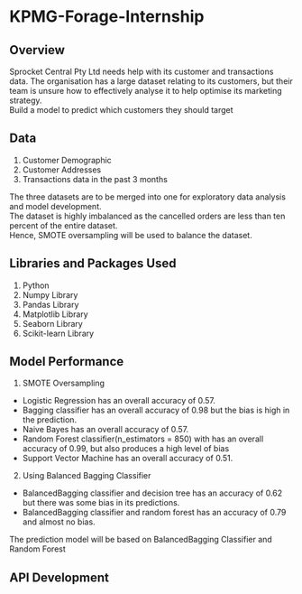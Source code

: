 # KPMG-Forage-Internship

## Overview
Sprocket Central Pty Ltd needs help with its customer and transactions data. 
The organisation has a large dataset relating to its customers, but their team is unsure how to effectively analyse it to help optimise its marketing strategy.
<br> Build a model to predict which customers they should target

## Data
1. Customer Demographic 
2. Customer Addresses
3. Transactions data in the past 3 months

The three datasets are to be merged into one for exploratory data analysis and model development.
<br> The dataset is highly imbalanced as the cancelled orders are less than ten percent of the entire dataset. 
<br> Hence, SMOTE oversampling will be used to balance the dataset.

## Libraries and Packages Used
1. Python
2. Numpy Library
3. Pandas Library
4. Matplotlib Library
5. Seaborn Library
6. Scikit-learn Library

## Model Performance
1. SMOTE Oversampling
<ul>
  <li> Logistic Regression has an overall accuracy of 0.57. </li>
  <li> Bagging classifier has an overall accuracy of 0.98 but the bias is high in the prediction. </li>
  <li> Naive Bayes has an overall accuracy of 0.57.</li>
  <li> Random Forest classifier(n_estimators = 850) with has an overall accuracy of 0.99, but also produces a high level of bias </li>
  <li> Support Vector Machine has an overall accuracy of 0.51. </li> </ul>

2.  Using Balanced Bagging Classifier
<ul>
  <li> BalancedBagging classifier and decision tree has an accuracy of 0.62 but there was some bias in its predictions. </li>
  <li> BalancedBagging classifier and random forest has an accuracy of 0.79 and almost no bias. </li> </ul>

The prediction model will be based on BalancedBagging Classifier and Random Forest

## API Development
